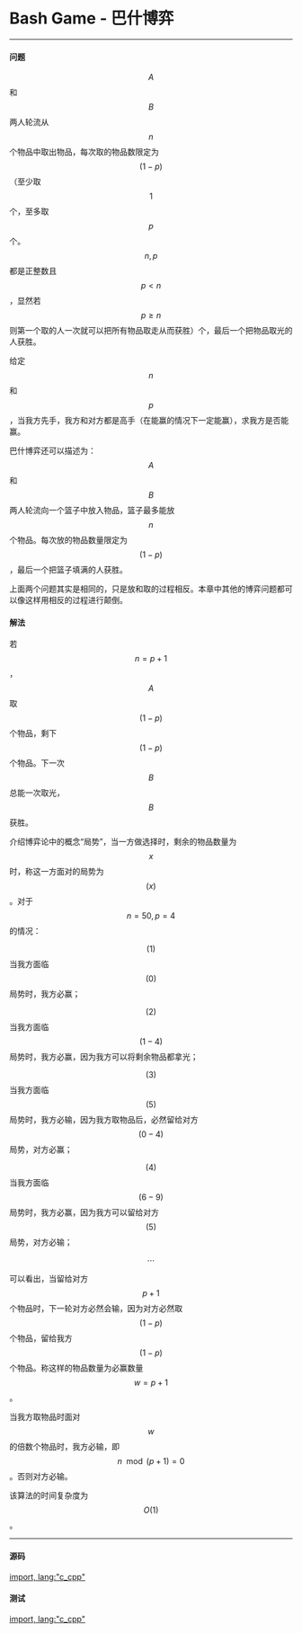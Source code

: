 <script type="text/javascript" src="https://cdnjs.cloudflare.com/ajax/libs/mathjax/2.7.1/MathJax.js?config=TeX-AMS-MML_HTMLorMML"/></script>
<script> gitbook.events.bind("page.change", function() { MathJax.Hub.Queue(["Typeset",MathJax.Hub]); } </script>

# Bash Game - 巴什博弈

--------

#### 问题

$$ A $$和$$ B $$两人轮流从$$ n $$个物品中取出物品，每次取的物品数限定为$$ (1 - p) $$（至少取$$ 1 $$个，至多取$$ p $$个。$$ n, p $$都是正整数且$$ p \lt n $$，显然若$$ p \ge n $$则第一个取的人一次就可以把所有物品取走从而获胜）个，最后一个把物品取光的人获胜。

给定$$ n $$和$$ p $$，当我方先手，我方和对方都是高手（在能赢的情况下一定能赢），求我方是否能赢。

巴什博弈还可以描述为：$$ A $$和$$ B $$两人轮流向一个篮子中放入物品，篮子最多能放$$ n $$个物品。每次放的物品数量限定为$$ (1 - p) $$，最后一个把篮子填满的人获胜。

上面两个问题其实是相同的，只是放和取的过程相反。本章中其他的博弈问题都可以像这样用相反的过程进行颠倒。

#### 解法

若$$ n = p + 1 $$，$$ A $$取$$ (1 - p) $$个物品，剩下$$ (1 - p) $$个物品。下一次$$ B $$总能一次取光，$$ B $$获胜。

介绍博弈论中的概念“局势”，当一方做选择时，剩余的物品数量为$$ x $$时，称这一方面对的局势为$$ (x) $$。对于$$ n = 50, p = 4 $$的情况：

$$ (1) $$ 当我方面临$$ (0) $$局势时，我方必赢；

$$ (2) $$ 当我方面临$$ (1 - 4) $$局势时，我方必赢，因为我方可以将剩余物品都拿光；

$$ (3) $$ 当我方面临$$ (5) $$局势时，我方必输，因为我方取物品后，必然留给对方$$ (0 - 4) $$局势，对方必赢；

$$ (4) $$ 当我方面临$$ (6 - 9) $$局势时，我方必赢，因为我方可以留给对方$$ (5) $$局势，对方必输；

$$
\cdots
$$

可以看出，当留给对方$$ p + 1 $$个物品时，下一轮对方必然会输，因为对方必然取$$ (1 - p) $$个物品，留给我方$$ (1 - p) $$个物品。称这样的物品数量为必赢数量$$ w = p + 1 $$。

当我方取物品时面对$$ w $$的倍数个物品时，我方必输，即$$ n \mod (p + 1) = 0 $$。否则对方必输。

该算法的时间复杂度为$$ O(1) $$。

--------

#### 源码

[import, lang:"c_cpp"](../../../src/GameTheory/BashGame.h)

#### 测试

[import, lang:"c_cpp"](../../../src/GameTheory/BashGame.cpp)
